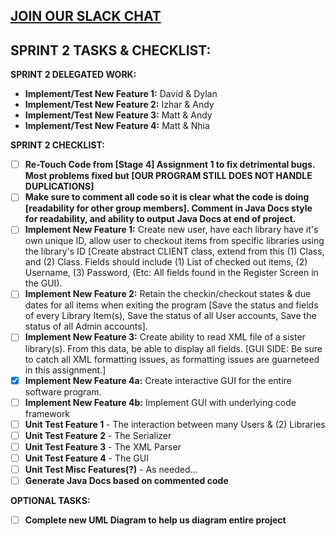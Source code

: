 [JOIN OUR SLACK CHAT](https://hooniganteam.slack.com/messages/general/)
------------------------------------------------------

SPRINT 2 TASKS & CHECKLIST:
----------
**SPRINT 2 DELEGATED WORK:**
- **Implement/Test New Feature 1:** David & Dylan 
- **Implement/Test New Feature 2:** Izhar & Andy
- **Implement/Test New Feature 3:** Matt & Andy
- **Implement/Test New Feature 4:** Matt & Nhia

**SPRINT 2 CHECKLIST:**
- [ ] **Re-Touch Code from [Stage 4] Assignment 1 to fix detrimental bugs. Most problems fixed but [OUR PROGRAM STILL DOES NOT HANDLE DUPLICATIONS]**
- [ ] **Make sure to comment all code so it is clear what the code is doing [readability for other group members]. Comment in Java Docs style for readability, and ability to output Java Docs at end of project.**
- [ ] **Implement New Feature 1:** Create new user, have each library have it's own unique ID, allow user to checkout items from specific libraries using the library's ID [Create abstract CLIENT class, extend from this (1) <User> Class, and (2) <Admin> Class. Fields should include (1) List of checked out items, (2) Username, (3) Password, (Etc: All fields found in the Register Screen in the GUI).
- [ ] **Implement New Feature 2:** Retain the checkin/checkout states & due dates for all items when exiting the program [Save the status and fields of every Library Item(s), Save the status of all User accounts, Save the status of all Admin accounts].
- [ ] **Implement New Feature 3:** Create ability to read XML file of a sister library(s). From this data, be able to display all fields. [GUI SIDE: Be sure to catch all XML formatting issues, as formatting issues are guarneteed in this assignment.]
- [X] **Implement New Feature 4a:** Create interactive GUI for the entire software program.
- [ ] **Implement New Feature 4b:** Implement GUI with underlying code framework
- [ ] **Unit Test Feature 1** - The interaction between many Users & (2) Libraries
- [ ] **Unit Test Feature 2** - The Serializer
- [ ] **Unit Test Feature 3** - The XML Parser
- [ ] **Unit Test Feature 4** - The GUI
- [ ] **Unit Test Misc Features(?)** - As needed...
- [ ] **Generate Java Docs based on commented code**

**OPTIONAL TASKS:**
- [ ] **Complete new UML Diagram to help us diagram entire project**